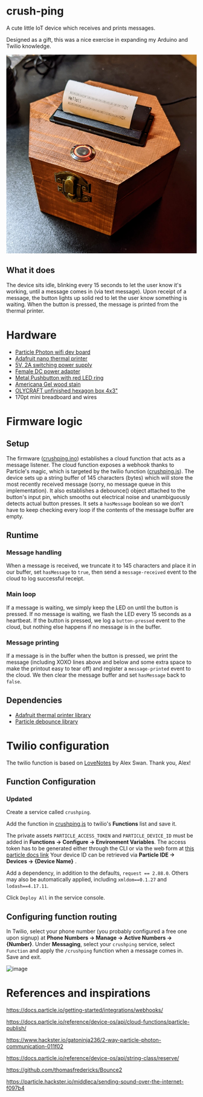 # crush-ping
A cute little IoT device which receives and prints messages.

Designed as a gift, this was a nice exercise in expanding my Arduino and Twilio knowledge.

![Crushping final form](images/crushping_final.jpg)

## What it does
The device sits idle, blinking every 15 seconds to let the user know it's working, until a message comes in (via text message). Upon receipt of a message, the button lights up solid red to let the user know something is waiting. When the button is pressed, the message is printed from the thermal printer.

# Hardware
- [Particle Photon wifi dev board](https://store.particle.io/products/photon)
- [Adafruit nano thermal printer](https://www.adafruit.com/product/2752)
- [5V, 2A switching power supply](https://www.adafruit.com/product/276)
- [Female DC power adapter](https://www.adafruit.com/product/368)
- [Metal Pushbutton with red LED ring](https://www.adafruit.com/product/559)
- [Americana Gel wood stain](https://www.amazon.com/gp/product/B09HN96TCD)
- [OLYCRAFT unfinished hexagon box 4x3"](https://www.amazon.com/gp/product/B08HLVL9T4/)
- 170pt mini breadboard and wires

# Firmware logic
## Setup
The firmware ([crushping.ino](particle/crushping.ino)) establishes a cloud function that acts as a message listener. The cloud function exposes a webhook thanks to Particle's magic, which is targeted by the twilio function ([crushping.js](twilio/crushping.js)). The device sets up a string buffer of 145 characters (bytes) which will store the most recently received message (sorry, no message queue in this implementation). It also establishes a debounce() object attached to the button's input pin, which smooths out electrical noise and unambiguously detects actual button presses. It sets a `hasMessage` boolean so we don't have to keep checking every loop if the contents of the message buffer are empty.
## Runtime
### Message handling
When a message is received, we truncate it to 145 characters and place it in our buffer, set `hasMessage` to `true`, then send a `message-received` event to the cloud to log successful receipt. 
### Main loop
If a message is waiting, we simply keep the LED on until the button is pressed. If no message is waiting, we flash the LED every 15 seconds as a heartbeat. If the button is pressed, we log a `button-pressed` event to the cloud, but nothing else happens if no message is in the buffer.
### Message printing
If a message is in the buffer when the button is pressed, we print the message (including XOXO lines above and below and some extra space to make the printout easy to tear off) and register a `message-printed` event to the cloud. We then clear the message buffer and set `hasMessage` back to `false`.
## Dependencies
- [Adafruit thermal printer library](https://github.com/adafruit/Adafruit-Thermal-Printer-Library)
- [Particle debounce library](https://docs.particle.io/reference/device-os/libraries/d/Debounce/)

# Twilio configuration
The twilio function is based on [LoveNotes](https://particle.hackster.io/boldbigflank/love-notes-37be49) by Alex Swan. Thank you, Alex! 

## Function Configuration
### Updated
Create a service called `crushping`.

Add the function in [crushping.js](twilio/crushping.js) to twilio's **Functions** list and save it.

The private assets `PARTICLE_ACCESS_TOKEN` and `PARTICLE_DEVICE_ID` must be added in **Functions -> Configure -> Environment Variables**. The access token has to be generated either through the CLI or via the web form at [this particle docs link](https://docs.particle.io/reference/cloud-apis/access-tokens/) Your device ID can be retrieved via **Particle IDE -> Devices -> {Device Name}** .  

Add a dependency, in addition to the defaults, `request == 2.88.0`. Others may also be automatically applied, including `xmldom==0.1.27` and `lodash==4.17.11`.

Click `Deploy All` in the service console.

## Configuring function routing
In Twilio, select your phone number (you probably configured a free one upon signup) at **Phone Numbers -> Manage -> Active Numbers -> {Number}**. Under **Messaging**, select your `crushping` service, select `Function` and apply the `/crushping` function when a message comes in. Save and exit.

![image](https://user-images.githubusercontent.com/5710633/234214459-96253301-4812-435b-ad4c-84aead2895b9.png)

# References and inspirations
https://docs.particle.io/getting-started/integrations/webhooks/

https://docs.particle.io/reference/device-os/api/cloud-functions/particle-publish/

https://www.hackster.io/gatoninja236/2-way-particle-photon-communication-011f02

https://docs.particle.io/reference/device-os/api/string-class/reserve/

https://github.com/thomasfredericks/Bounce2

https://particle.hackster.io/middleca/sending-sound-over-the-internet-f097b4
